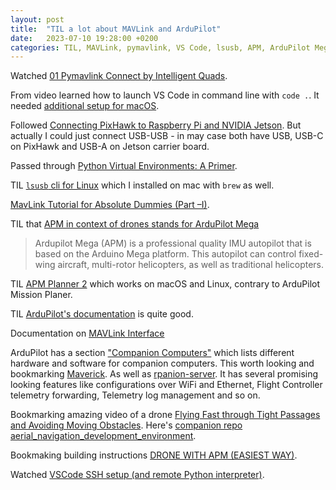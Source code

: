 ```yaml
---
layout: post
title:  "TIL a lot about MAVLink and ArduPilot"
date:   2023-07-10 19:28:00 +0200
categories: TIL, MAVLink, pymavlink, VS Code, lsusb, APM, ArduPilot Mega,
---
```

Watched [01 Pymavlink Connect by Intelligent Quads](https://www.youtube.com/watch?v=kecnaxlUiTY).

From video learned how to launch VS Code in command line with `code .`. It needed [additional setup for macOS](https://code.visualstudio.com/docs/setup/mac).

Followed [Connecting PixHawk to Raspberry Pi and NVIDIA Jetson](https://www.hackster.io/Matchstic/connecting-pixhawk-to-raspberry-pi-and-nvidia-jetson-b263a7). But actually I could just connect USB-USB - in may case both have USB, USB-C on PixHawk and USB-A on Jetson carrier board.

Passed through [Python Virtual Environments: A Primer](https://realpython.com/python-virtual-environments-a-primer/).

TIL [`lsusb` cli for Linux](https://linuxhint.com/list-usb-devices-linux/) which I installed on mac with `brew` as well.

[MavLink Tutorial for Absolute Dummies (Part –I)](https://storage.ning.com/topology/rest/1.0/file/get/3691077473?profile=original).

TIL that [APM in context of drones stands for ArduPilot Mega](https://www.ardupilot.co.uk/#:~:text=Ardupilot%20Mega%20(APM)%20is%20a,as%20well%20as%20traditional%20helicopters.)

> Ardupilot Mega (APM) is a professional quality IMU autopilot that is based on the Arduino Mega platform.  This autopilot can control fixed-wing aircraft, multi-rotor helicopters, as well as traditional helicopters. 

TIL [APM Planner 2](https://ardupilot.org/planner2/) which works on macOS and Linux, contrary to ArduPilot Mission Planer.

TIL [ArduPilot's documentation](https://ardupilot.org/ardupilot/) is quite good.

Documentation on [MAVLink Interface](https://ardupilot.org/dev/docs/mavlink-commands.html)

ArduPilot has a section ["Companion Computers"](https://ardupilot.org/dev/docs/companion-computers.html)
which lists different hardware and software for companion computers. This worth looking and bookmarking [Maverick](https://goodrobots.github.io/maverick/). As well as [rpanion-server](https://www.docs.rpanion.com/software/rpanion-server). It has several promising looking features like configurations over WiFi and Ethernet, Flight Controller telemetry forwarding, Telemetry log management and so on.

Bookmarking amazing video of a drone [Flying Fast through Tight Passages and Avoiding Moving Obstacles](https://www.youtube.com/watch?v=k6jKkpmj4-k). Here's [companion repo aerial_navigation_development_environment](https://github.com/caochao39/aerial_navigation_development_environment).

Bookmaking building instructions [DRONE WITH APM (EASIEST WAY)](https://www.instructables.com/DRONE-WITH-APM-EASIEST-WAY/).

Watched [VSCode SSH setup (and remote Python interpreter)](https://www.youtube.com/watch?v=C8oFdXE-WAw).
